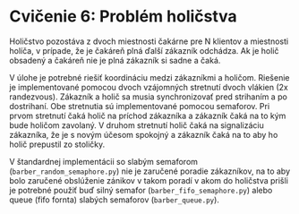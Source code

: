 # Cvičenie 6: Problém holičstva

Holičstvo pozostáva z dvoch miestnosti čakárne pre N klientov a miestnosti holíča, v prípade, že je čakáreň plná ďalší zákazník odchádza. Ak je holič obsadený a čakáreň nie je plná zákazník si sadne a čaká.

V úlohe je potrebné riešiť koordináciu medzi zákazníkmi a holičom. Riešenie je implementované pomocou dvoch vzájomných stretnutí dvoch vlákien (2x randezvous). Zákazník a holič sa musia synchronizovať pred strihaním a po dostrihaní. Obe stretnutia sú implementované pomocou semaforov. Pri prvom stretnutí čaká holič na príchod zákazníka a zákazník čaká na to kým bude holičom zavolaný. V druhom stretnutí holič čaká na signalizáciu zákazníka, že je s novým účesom spokojný a zákazník čaká na to aby ho holič prepustil zo stoličky.

V štandardnej implementácii so slabým semaforom (`barber_random_semaphore.py`) nie je zaručené poradie zákazníkov, na to aby bolo zaručené obslúženie zánikov v takom poradí v akom do holičstva prišli je potrebné použiť buď silný semafor (`barber_fifo_semaphore.py`) alebo queue (fifo fornta) slabých semaforov (`barber_queue.py`).
